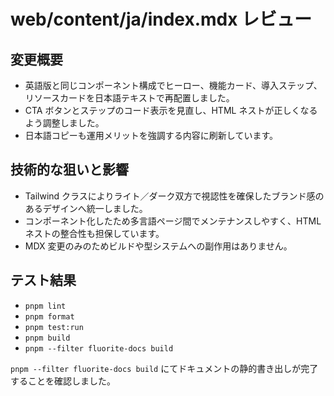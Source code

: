 # web/content/ja/index.mdx レビュー

## 変更概要
- 英語版と同じコンポーネント構成でヒーロー、機能カード、導入ステップ、リソースカードを日本語テキストで再配置しました。
- CTA ボタンとステップのコード表示を見直し、HTML ネストが正しくなるよう調整しました。
- 日本語コピーも運用メリットを強調する内容に刷新しています。

## 技術的な狙いと影響
- Tailwind クラスによりライト／ダーク双方で視認性を確保したブランド感のあるデザインへ統一しました。
- コンポーネント化したため多言語ページ間でメンテナンスしやすく、HTML ネストの整合性も担保しています。
- MDX 変更のみのためビルドや型システムへの副作用はありません。

## テスト結果
- `pnpm lint`
- `pnpm format`
- `pnpm test:run`
- `pnpm build`
- `pnpm --filter fluorite-docs build`

`pnpm --filter fluorite-docs build` にてドキュメントの静的書き出しが完了することを確認しました。
